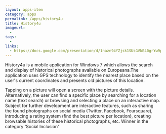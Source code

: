 ```yaml
---
layout: apps-item
category: apps
permalink: /apps/history4u
title: History4u
imageurl:
  - 
tags:
  - 
links:
  - https://docs.google.com/presentation/d/1nazn94YZjsk1SUsGVkE40grYw9plV5Mmqu791ionnSE/edit#slide=id.p13
---
```


History4u is a mobile application for Windows 7 which allows the search and display of historical photographs available on Europeana.The application uses GPS technology to identify the nearest place based on the user's current coordinates and presents old pictures of this location.

Tapping on a picture will open a screen with the picture details. Alternatively, the user can find a specific place by searching for a location name (text search) or browsing and selecting a place on an interactive map. Subject for further development are interactive features, such as sharing the found photographs on social media (Twitter, Facebook, Foursquare), introducing a rating system (find the best picture per location), creating browsable histories of these historical photographs, etc. Winner in the category 'Social Inclusion'
